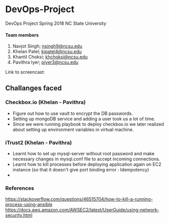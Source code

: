 # DevOps-Project
DevOps Project Spring 2018 NC State University

#### Team members

1. Navjot Singh; nsingh9@ncsu.edu
2. Khelan Patel; kjpatel4@ncsu.edu
3. Khantil Choksi; khchoksi@ncsu.edu
4. Pavithra Iyer; piyer3@ncsu.edu

Link to screencast: 

## Challanges faced

### Checkbox.io (Khelan - Pavithra)
- Figure out how to use vault to encrypt the DB passwords.
- Setting up mongoDB service and adding a user took us a lot of time.
- Since we were running playbook to deploy checkbox.io we later realized about setting up environment variables in virtual machine.

### iTrust2 (Khelan - Pavithra) 
- Learnt how to set up mysql-server without root password and make necessary changes in mysql.conf file to accept incoming connections.
- Learnt how to kill processes before deploying application again on EC2 instance (so that it doesn't give port binding error : Idempotency)
- 

### References
https://stackoverflow.com/questions/46515704/how-to-kill-a-running-process-using-ansible
https://docs.aws.amazon.com/AWSEC2/latest/UserGuide/using-network-security.html
